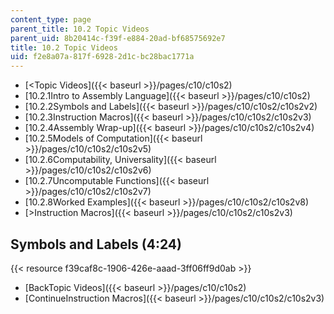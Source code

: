 ```yaml
---
content_type: page
parent_title: 10.2 Topic Videos
parent_uid: 8b20414c-f39f-e884-20ad-bf68575692e7
title: 10.2 Topic Videos
uid: f2e8a07a-817f-6928-2d1c-bc28bac1771a
---
```


*   [<Topic Videos]({{< baseurl >}}/pages/c10/c10s2)
*   [10.2.1Intro to Assembly Language]({{< baseurl >}}/pages/c10/c10s2)
*   [10.2.2Symbols and Labels]({{< baseurl >}}/pages/c10/c10s2/c10s2v2)
*   [10.2.3Instruction Macros]({{< baseurl >}}/pages/c10/c10s2/c10s2v3)
*   [10.2.4Assembly Wrap-up]({{< baseurl >}}/pages/c10/c10s2/c10s2v4)
*   [10.2.5Models of Computation]({{< baseurl >}}/pages/c10/c10s2/c10s2v5)
*   [10.2.6Computability, Universality]({{< baseurl >}}/pages/c10/c10s2/c10s2v6)
*   [10.2.7Uncomputable Functions]({{< baseurl >}}/pages/c10/c10s2/c10s2v7)
*   [10.2.8Worked Examples]({{< baseurl >}}/pages/c10/c10s2/c10s2v8)
*   [\>Instruction Macros]({{< baseurl >}}/pages/c10/c10s2/c10s2v3)

Symbols and Labels (4:24)
-------------------------

{{< resource f39caf8c-1906-426e-aaad-3ff06ff9d0ab >}}

*   [BackTopic Videos]({{< baseurl >}}/pages/c10/c10s2)
*   [ContinueInstruction Macros]({{< baseurl >}}/pages/c10/c10s2/c10s2v3)